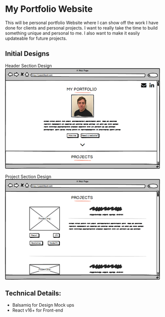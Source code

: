 # My Portfolio Website 

This will be personal portfolio Website where I can show off the work I have done for clients and personal projects. I want to really take the time to build something unique and personal to me. I also want to make it easily updateable for future projects.

## Initial Designs 
Header Section Design
![header_design](src/img/Header_Section.png)

Project Section Design
![projects_design](src/img/Projects_Section.png)

## Technical Details:
 - Balsamiq for Design Mock ups
 - React v16+ for Front-end

